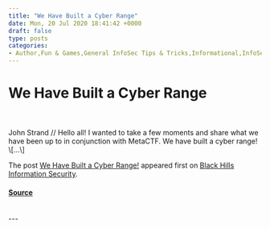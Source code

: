 ```yaml
---
title: "We Have Built a Cyber Range"
date: Mon, 20 Jul 2020 18:41:42 +0000
draft: false
type: posts
categories: 
- Author,Fun & Games,General InfoSec Tips & Tricks,Informational,InfoSec 101,John Strand,cyber range,john strand
---
```

# We Have Built a Cyber Range

<br/>

<br/>
John Strand // Hello all! I wanted to take a few moments and share what we have been up to in conjunction with MetaCTF. We have built a cyber range!   \[…\]

The post [We Have Built a Cyber Range!](https://www.blackhillsinfosec.com/we-have-built-a-cyber-range/) appeared first on [Black Hills Information Security](https://www.blackhillsinfosec.com).

#### [Source](https://www.blackhillsinfosec.com/we-have-built-a-cyber-range/)

<br/>
---
